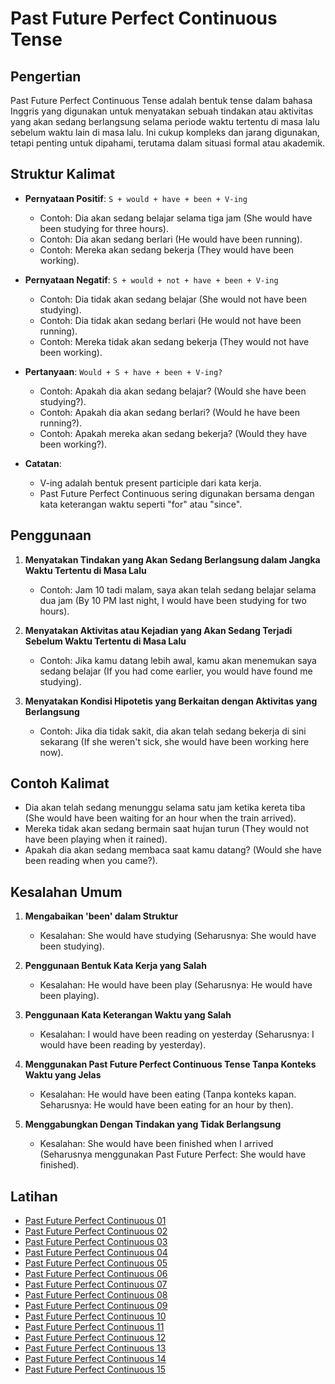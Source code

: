 # Past Future Perfect Continuous Tense

## Pengertian

Past Future Perfect Continuous Tense adalah bentuk tense dalam bahasa Inggris yang digunakan untuk menyatakan sebuah tindakan atau aktivitas yang akan sedang berlangsung selama periode waktu tertentu di masa lalu sebelum waktu lain di masa lalu. Ini cukup kompleks dan jarang digunakan, tetapi penting untuk dipahami, terutama dalam situasi formal atau akademik.

## Struktur Kalimat

- **Pernyataan Positif**: `S + would + have + been + V-ing`
  - Contoh: Dia akan sedang belajar selama tiga jam (She would have been studying for three hours).
  - Contoh: Dia akan sedang berlari (He would have been running).
  - Contoh: Mereka akan sedang bekerja (They would have been working).

- **Pernyataan Negatif**: `S + would + not + have + been + V-ing`
  - Contoh: Dia tidak akan sedang belajar (She would not have been studying).
  - Contoh: Dia tidak akan sedang berlari (He would not have been running).
  - Contoh: Mereka tidak akan sedang bekerja (They would not have been working).

- **Pertanyaan**: `Would + S + have + been + V-ing?`
  - Contoh: Apakah dia akan sedang belajar? (Would she have been studying?).
  - Contoh: Apakah dia akan sedang berlari? (Would he have been running?).
  - Contoh: Apakah mereka akan sedang bekerja? (Would they have been working?).

- **Catatan**:
  - V-ing adalah bentuk present participle dari kata kerja.
  - Past Future Perfect Continuous sering digunakan bersama dengan kata keterangan waktu seperti "for" atau "since".

## Penggunaan

1. **Menyatakan Tindakan yang Akan Sedang Berlangsung dalam Jangka Waktu Tertentu di Masa Lalu**
   - Contoh: Jam 10 tadi malam, saya akan telah sedang belajar selama dua jam (By 10 PM last night, I would have been studying for two hours).

2. **Menyatakan Aktivitas atau Kejadian yang Akan Sedang Terjadi Sebelum Waktu Tertentu di Masa Lalu**
   - Contoh: Jika kamu datang lebih awal, kamu akan menemukan saya sedang belajar (If you had come earlier, you would have found me studying).

3. **Menyatakan Kondisi Hipotetis yang Berkaitan dengan Aktivitas yang Berlangsung**
   - Contoh: Jika dia tidak sakit, dia akan telah sedang bekerja di sini sekarang (If she weren't sick, she would have been working here now).

## Contoh Kalimat

- Dia akan telah sedang menunggu selama satu jam ketika kereta tiba (She would have been waiting for an hour when the train arrived).
- Mereka tidak akan sedang bermain saat hujan turun (They would not have been playing when it rained).
- Apakah dia akan sedang membaca saat kamu datang? (Would she have been reading when you came?).

## Kesalahan Umum

1. **Mengabaikan 'been' dalam Struktur**
   - Kesalahan: She would have studying (Seharusnya: She would have been studying).

2. **Penggunaan Bentuk Kata Kerja yang Salah**
   - Kesalahan: He would have been play (Seharusnya: He would have been playing).

3. **Penggunaan Kata Keterangan Waktu yang Salah**
   - Kesalahan: I would have been reading on yesterday (Seharusnya: I would have been reading by yesterday).

4. **Menggunakan Past Future Perfect Continuous Tense Tanpa Konteks Waktu yang Jelas**
   - Kesalahan: He would have been eating (Tanpa konteks kapan. Seharusnya: He would have been eating for an hour by then).

5. **Menggabungkan Dengan Tindakan yang Tidak Berlangsung**
   - Kesalahan: She would have been finished when I arrived (Seharusnya menggunakan Past Future Perfect: She would have finished).


## Latihan
- [Past Future Perfect Continuous 01](https://chipulaja.github.io/quiz-app/#/question/16_past_future_perfect_continuous_01)
- [Past Future Perfect Continuous 02](https://chipulaja.github.io/quiz-app/#/question/16_past_future_perfect_continuous_02)
- [Past Future Perfect Continuous 03](https://chipulaja.github.io/quiz-app/#/question/16_past_future_perfect_continuous_03)
- [Past Future Perfect Continuous 04](https://chipulaja.github.io/quiz-app/#/question/16_past_future_perfect_continuous_04)
- [Past Future Perfect Continuous 05](https://chipulaja.github.io/quiz-app/#/question/16_past_future_perfect_continuous_05)
- [Past Future Perfect Continuous 06](https://chipulaja.github.io/quiz-app/#/question/16_past_future_perfect_continuous_06)
- [Past Future Perfect Continuous 07](https://chipulaja.github.io/quiz-app/#/question/16_past_future_perfect_continuous_07)
- [Past Future Perfect Continuous 08](https://chipulaja.github.io/quiz-app/#/question/16_past_future_perfect_continuous_08)
- [Past Future Perfect Continuous 09](https://chipulaja.github.io/quiz-app/#/question/16_past_future_perfect_continuous_09)
- [Past Future Perfect Continuous 10](https://chipulaja.github.io/quiz-app/#/question/16_past_future_perfect_continuous_10)
- [Past Future Perfect Continuous 11](https://chipulaja.github.io/quiz-app/#/question/16_past_future_perfect_continuous_11)
- [Past Future Perfect Continuous 12](https://chipulaja.github.io/quiz-app/#/question/16_past_future_perfect_continuous_12)
- [Past Future Perfect Continuous 13](https://chipulaja.github.io/quiz-app/#/question/16_past_future_perfect_continuous_13)
- [Past Future Perfect Continuous 14](https://chipulaja.github.io/quiz-app/#/question/16_past_future_perfect_continuous_14)
- [Past Future Perfect Continuous 15](https://chipulaja.github.io/quiz-app/#/question/16_past_future_perfect_continuous_15)

<!--
cara 1
Prompt yang digunakan :

buatkan saya file json dengan detail di bawah ini
- berisi 10 soal menerjemahkan bahasa indonesia ke bahasa Inggris
- fokus pada topik umum, seputar kuliner di indonesia, keindahan alam indonesia, olaraga, pendidikan, teknologi, cita-cita
- hanya melibatkan struktur kalimat Simple Present Tense
- soal terdiri dari kalimat positif, negatif dan tanya
- level soal adalah semua level
- notes di tulis dalam bahasa indonesia
- explanation di tulis dalam bahasa indonesia
- explanation berformat html dan tidak mengandung tag br
- di dalam explanation disebutkan nama tenses/grammar yang digunakan
- format explanation seperti dibawah
- jangan kosongkan element review-daftar-pejelasan-jawaban


<p class='review-pertanyaan'>"makanan ini berasal dari padang"</p><p class='review-pejelasan-grammar'>kalimat di atas adalah <span class='review-nama-grammar'><strong> simple present tense</strong></span>.</p><p class='review-detail-pejelasan-grammar'>Kalimat ini menggambarkan sebuah fakta karena makanan tersebut berasal dari padang.</p><p><strong>Formula Umum:</strong></p><pre class="review-formula">Subject + Verb (Simple Present Tense) + Prepositional Phrase</pre><p>Maka bahasa inggrisnya adalah : </p><pre class="review-jawaban">This food originates from Padang</pre><p><strong>Berikut detail penyusun kalimatnya:</strong></p><ul class="review-daftar-pejelasan-jawaban"><li><strong>This food</strong> adalah <strong>Subject</strong> atau subjek dari kalimat.</li><li><strong>originates</strong> adalah kata kerja dalam bentuk <strong>Simple Present Tense</strong>.</li><li><strong>from Padang</strong> adalah <strong>Prepositional Phrase</strong> yang berfungsi sebagai pelengkap (complement) dalam kalimat.</li><li><strong>Prepositional Phrase</strong> adalah kelompok kata yang dimulai dengan preposisi dan diikuti oleh objek preposisi, biasanya berfungsi untuk memberikan informasi tambahan mengenai tempat, waktu, atau cara dalam sebuah kalimat.</li></ul>

- format json seperti dibawah
    {
        "notes":"",
        "questions" : [
             {
                 "question": "",
                 "answer": "",
                 "explanation": ""
             }
        ]
    }
-->

<!--
cara 2
Prompt 1 yang digunakan :
buatkan 200 daftar kalimat dengan detail dibawah
- jangan mengulang kalimat yang sudah di buat
- fokus pada topik umum, seputar kuliner di indonesia, keindahan alam indonesia, olaraga, pendidikan, teknologi, cita-cita
- hanya melibatkan struktur kalimat Present Continuous
- kalimat terdiri dari kalimat positif, negatif dan tanya
- level kesulitan kalimat adalah semua level
- daftar jangan di kelompokkan


promt 2 yang digunakan :

saya punya daftar kalimat berikut

- Saya ingin belajar bahasa Jepang.
- Apakah dia seorang dokter?
- Saya suka nasi goreng.
- Ini bukan ponsel saya.
- Anak-anak bermain di taman.
- Apakah Jakarta ibu kota Indonesia?
- Bali adalah pulau indah.
- Dia tidak suka berenang.
- Dia mengajar di sebuah universitas.
- Mereka suka bermain sepak bola.
- Nasi Padang sangat lezat.

buatkan saya soal file json berdasarkan kalimat di atas dan dengan detail di bawah ini

- notes di tulis dalam bahasa indonesia
- explanation di tulis dalam bahasa indonesia
- explanation berformat html dan tidak mengandung tag br
- di dalam explanation disebutkan nama tenses/grammar yang digunakan
- format explanation seperti dibawah
- jangan kosongkan element review-daftar-pejelasan-jawaban

<p class='review-pertanyaan'>"makanan ini berasal dari padang"</p><p class='review-pejelasan-grammar'>kalimat di atas adalah <span class='review-nama-grammar'><strong> simple present tense</strong></span>.</p><p class='review-detail-pejelasan-grammar'>Kalimat ini menggambarkan sebuah fakta karena makanan tersebut berasal dari padang.</p><p><strong>Formula Umum:</strong></p><pre class="review-formula">Subject + Verb (Simple Present Tense) + Prepositional Phrase</pre><p>Maka bahasa inggrisnya adalah : </p><pre class="review-jawaban">This food originates from Padang</pre><p><strong>Berikut detail penyusun kalimatnya:</strong></p><ul class="review-daftar-pejelasan-jawaban"><li><strong>This food</strong> adalah <strong>Subject</strong> atau subjek dari kalimat.</li><li><strong>originates</strong> adalah kata kerja dalam bentuk <strong>Simple Present Tense</strong>.</li><li><strong>from Padang</strong> adalah <strong>Prepositional Phrase</strong> yang berfungsi sebagai pelengkap (complement) dalam kalimat.</li><li><strong>Prepositional Phrase</strong> adalah kelompok kata yang dimulai dengan preposisi dan diikuti oleh objek preposisi, biasanya berfungsi untuk memberikan informasi tambahan mengenai tempat, waktu, atau cara dalam sebuah kalimat.</li></ul>

- format json seperti dibawah
    {
        "notes":"",
        "questions" : [
             {
                 "question": "",
                 "answer": "",
                 "explanation": ""
             }
        ]
    }
-->
